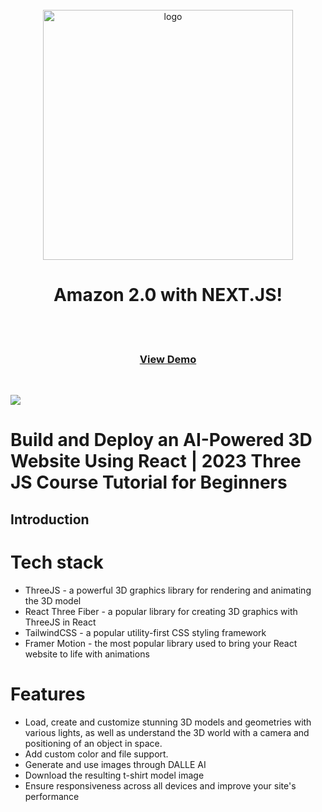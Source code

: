   <div align="center">

 <br />
  <img src="public/threejs.png" width='400' alt="logo" />

  # Amazon 2.0 with NEXT.JS!


 <br />

  <br />
<h3>
    <a href="https://jj-threeai.netlify.app/">View Demo</a>
</h3>
</div>

<!-- Badges -->

 <br />


<a href="https://jj-threeai.netlify.app//" target="_blank">![](https://img.shields.io/website-up-down-green-red/http/monip.org.svg)</a>
# Build and Deploy an AI-Powered 3D Website Using React | 2023 Three JS Course Tutorial for Beginners

## Introduction



# Tech stack

- ThreeJS - a powerful 3D graphics library for rendering and animating the 3D model
- React Three Fiber - a popular library for creating 3D graphics with ThreeJS in React
- TailwindCSS - a popular utility-first CSS styling framework
- Framer Motion - the most popular library used to bring your React website to life with animations

# Features
- Load, create and customize stunning 3D models and geometries with various lights, as well as understand the 3D world with a camera and positioning of an object in space.
- Add custom color and file support.
- Generate and use images through DALLE AI
- Download the resulting t-shirt model image
- Ensure responsiveness across all devices and improve your site's performance
